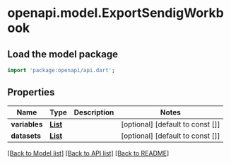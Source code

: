 # openapi.model.ExportSendigWorkbook

## Load the model package
```dart
import 'package:openapi/api.dart';
```

## Properties
Name | Type | Description | Notes
------------ | ------------- | ------------- | -------------
**variables** | [**List<ExportSendigVariablesRow>**](ExportSendigVariablesRow.md) |  | [optional] [default to const []]
**datasets** | [**List<ExportSendigDatasetsRow>**](ExportSendigDatasetsRow.md) |  | [optional] [default to const []]

[[Back to Model list]](../README.md#documentation-for-models) [[Back to API list]](../README.md#documentation-for-api-endpoints) [[Back to README]](../README.md)


